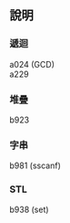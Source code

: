 ﻿## 說明

### 遞迴  
a024 (GCD)  
a229  


### 堆疊
b923  

### 字串
b981 (sscanf)  



### STL
b938 (set)  
